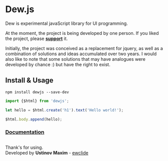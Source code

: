 # Dew.js

Dew is experimental javaScript library for UI programming.  

At the moment, the project is being developed by one person. If you liked the project, please **[support][1]** it.  

Initially, the project was conceived as a replacement for jquery, as well as a combination of solutions and ideas accumulated over two years. I would also like to note that some solutions that may have analogues were developed by chance :) but have the right to exist.

## Install & Usage

	npm install dewjs --save-dev

```js
import {$html} from 'dewjs';

let hello = $html.create('h1').text('Hello world!');

$html.body.append(hello);

```

### **[Documentation][2]**

##
Thank's for using.  
Developed by **Ustinov Maxim** - [ewclide][3]

[1]: https://dew.ewclide.com/support  "support"
[2]: https://dew.ewclide.com/documentation  "documentation"
[3]: https://github.com/ewclide  "ewclide"